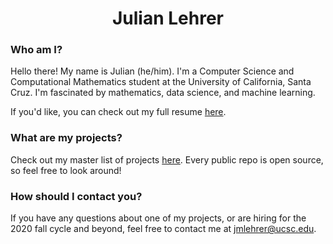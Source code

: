 <h1 align="center"> Julian Lehrer </h1>

### Who am I?
Hello there! My name is Julian (he/him). I'm a Computer Science and Computational Mathematics student at the University of California, Santa Cruz. I'm fascinated by mathematics, data science, and machine learning. 

If you'd like, you can check out my full resume [here](https://julianlehrer.me/resume). 

### What are my projects?
Check out my master list of projects [here](https://github.com/jlehrer1/Projects). Every public repo is open source, so feel free to look around!

### How should I contact you?
If you have any questions about one of my projects, or are hiring for the 2020 fall cycle and beyond, feel free to contact me at jmlehrer@ucsc.edu.
